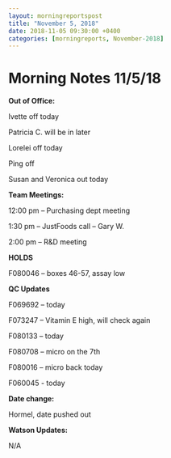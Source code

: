 ```yaml
---  
layout: morningreportspost  
title: "November 5, 2018"  
date: 2018-11-05 09:30:00 +0400  
categories: [morningreports, November-2018]  
---
```


# Morning Notes 11/5/18

**Out of Office:**

Ivette off today

Patricia C. will be in later

Lorelei off today

Ping off

Susan and Veronica out today

**Team Meetings:**

12:00 pm – Purchasing dept meeting

1:30 pm – JustFoods call – Gary W.

2:00 pm – R&D meeting

**HOLDS**

F080046 – boxes 46-57, assay low

**QC Updates**

F069692 – today

F073247 – Vitamin E high, will check again

F080133 – today

F080708 – micro on the 7th

F080016 – micro back today

F060045 - today

**Date change:**

Hormel, date pushed out

**Watson Updates:**

N/A
